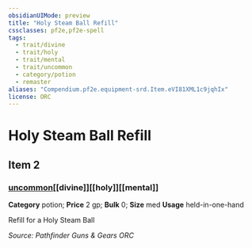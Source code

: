 ```yaml
---
obsidianUIMode: preview
title: "Holy Steam Ball Refill"
cssclasses: pf2e,pf2e-spell
tags:
  - trait/divine
  - trait/holy
  - trait/mental
  - trait/uncommon
  - category/potion
  - remaster
aliases: "Compendium.pf2e.equipment-srd.Item.eVI81XML1c9jqhIx"
license: ORC
---
```

# Holy Steam Ball Refill
## Item 2
### [uncommon](uncommon "Uncommon Rarity Trait")[[divine]][[holy]][[mental]]

**Category** potion; 
**Price** 2 gp; 
**Bulk** 0; **Size** med
**Usage** held-in-one-hand

Refill for a Holy Steam Ball

*Source: Pathfinder Guns & Gears*
*ORC*